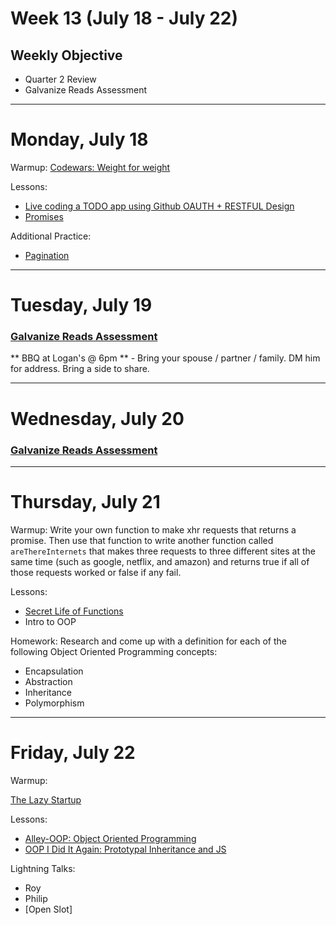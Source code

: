 # Week 13 (July 18 - July 22)
## Weekly Objective

- Quarter 2 Review
- Galvanize Reads Assessment

---

# Monday, July 18

Warmup: [Codewars: Weight for weight](https://www.codewars.com/kata/weight-for-weight/javascript)

Lessons:
- [Live coding a TODO app using Github OAUTH + RESTFUL Design](https://github.com/gSchool/express-knex-github-oauth-todo-app)
- [Promises](https://github.com/gSchool/promise-exercise)

Additional Practice:
- [Pagination](https://github.com/gSchool/express-knex-pagination)

---

# Tuesday, July 19

### [Galvanize Reads Assessment](/redirects/articles/3197)

** BBQ at Logan's @ 6pm ** - Bring your spouse / partner / family. DM him for address. Bring a side to share.

---

# Wednesday, July 20

### [Galvanize Reads Assessment](/redirects/articles/3197)

---

# Thursday, July 21

Warmup: Write your own function to make xhr requests that returns a promise. Then use that function to write another function called `areThereInternets` that makes three requests to three different sites at the same time (such as google, netflix, and amazon) and returns true if all of those requests worked or false if any fail.

Lessons:

- [Secret Life of Functions](/cohorts/68/articles/5090)
- Intro to OOP

Homework: Research and come up with a definition for each of the following Object Oriented Programming concepts:

- Encapsulation
- Abstraction
- Inheritance
- Polymorphism

---

# Friday, July 22

Warmup:

[The Lazy Startup](https://www.codewars.com/kata/the-lazy-startup-office)

Lessons:

- [Alley-OOP: Object Oriented Programming](/redirects/articles/5289)
- [OOP I Did It Again: Prototypal Inheritance and JS](/redirects/articles/5290)

Lightning Talks:

- Roy
- Philip
- [Open Slot]
